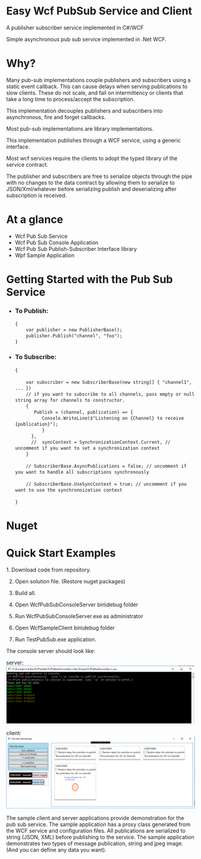 # Easy Wcf PubSub Service and Client
A publisher subscriber service implemented in C#/WCF

Simple asynchronous pub sub service implemented in .Net WCF.
<h1>Why?</h1>
Many pub-sub implementations couple publishers and subscribers using a static event callback. This can cause delays when serving publications to slow clients. These do not scale, and fail on intermittency or clients that take a long time to process/accept the subscription.

This implementation decouples publishers and subscribers into asynchronous, fire and forget callbacks.

Most pub-sub implementations are library implementations.

This implementation publishes through a WCF service, using a generic interface. 

Most wcf services require the clients to adopt the typed library of the service contract.

The publisher and subscribers are free to serialize objects through the pipe with no changes to the data contract by allowing them to serialize to JSON/Xml/whatever before serializing publish and deserializing after subscription is received.
<h1>At a glance</h1>
<ul>
<li>Wcf Pub Sub Service</li>
<li>Wcf Pub Sub Console Application</li>
<li>Wcf Pub Sub Publish-Subscriber Interface library</li>
  <li>Wpf Sample Application</li>
</ul>
<h1>Getting Started with the Pub Sub Service</h1>
<ul>
  <li><h3>To Publish:</h3>
    
    {        
        var publisher = new PublisherBase();    
        publisher.Publish("channel", "foo");
    }
    
  </li>
  <li><h3>To Subscribe:</h3>
    
    {
        
        var subscriber = new SubscriberBase(new string[] { "channel1", ... })
        // if you want to subscribe to all channels, pass empty or null string array for channels to constructor.
        {
           Publish = (channel, publication) => { 
              Console.WriteLine($"Listening on {Channel} to receive {publication}");              
              }
          },                                                      
          //  syncContext = SynchronizationContext.Current, // uncomment if you want to set a synchronization context
        }       
                
        // SubscriberBase.AsyncPublications = false; // uncomment if you want to handle all subscriptions synchronously
        
        // SubscriberBase.UseSyncContext = true; // uncomment if you want to use the synchronoization context 
        
    }
    
  </li>
</ul>

<h1>Nuget</h1>
<h1>Quick Start Examples</h1>
1. Download code from repository. 

2. Open solution file. (Restore nuget packages)

3. Build all.

4. Open WcfPubSubConsoleServer bin\debug folder

5. Run WcfPubSubConsoleServer.exe as administrator

6. Open WcfSampleClient bin\debug folder

7. Run TestPubSub.exe application.

The console server should look like:

server:
<img src="https://github.com/uvatmvf/EasyWcfPubSub/blob/master/server.PNG" />

client:
<img src="https://github.com/uvatmvf/EasyWcfPubSub/blob/master/clientSample.png" />

The sample client and server applications provide demonstration for the pub sub service.
The sample application has a proxy class generated from the WCF service and configuration files. 
All publications are serialized to string (JSON, XML) before publishing to the service.
The sample application demonstrates two types of message publication, string and jpeg image. (And you can define any 
data you want).

